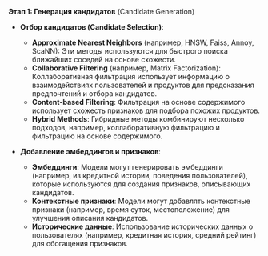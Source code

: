 **Этап 1: Генерация кандидатов** (Candidate Generation)

- **Отбор кандидатов (Candidate Selection)**:
    
    - **Approximate Nearest Neighbors** (например, HNSW, Faiss, Annoy, ScaNN): Эти методы используются для быстрого поиска ближайших соседей на основе схожести.
    - **Collaborative Filtering** (например, Matrix Factorization): Коллаборативная фильтрация использует информацию о взаимодействиях пользователей и продуктов для предсказания предпочтений и отбора кандидатов.
    - **Content-based Filtering**: Фильтрация на основе содержимого использует схожесть признаков для подбора похожих продуктов.
    - **Hybrid Methods**: Гибридные методы комбинируют несколько подходов, например, коллаборативную фильтрацию и фильтрацию на основе содержимого.
- **Добавление эмбеддингов и признаков**:
    
    - **Эмбеддинги**: Модели могут генерировать эмбеддинги (например, из кредитной истории, поведения пользователей), которые используются для создания признаков, описывающих кандидатов.
    - **Контекстные признаки**: Модели могут добавлять контекстные признаки (например, время суток, местоположение) для улучшения описания кандидатов.
    - **Исторические данные**: Использование исторических данных о пользователях (например, кредитная история, средний рейтинг) для обогащения признаков.